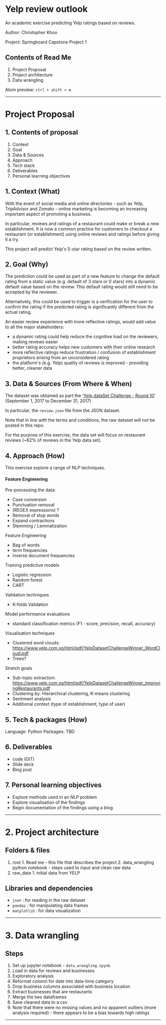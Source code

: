Yelp review outlook
===========================
An academic exercise predicting Yelp ratings based on reviews.

Author: Christopher Khoo

Project: Springboard Capstone Project 1

## Contents of Read Me
1. Project Proposal
2. Project architecture
3. Data wrangling

Atom preview: `ctrl + shift + m`

--------------
# Project Proposal

## 1. Contents of proposal
1. Context
2. Goal
3. Data & Sources
4. Approach
5. Tech stack
6. Deliverables
7. Personal learning objectives

## 1. Context (What)
With the event of social media and online directories - such as Yelp, TripAdvisor and Zomato - online marketing is becoming an increasing important aspect of promoting a business.

In particular, reviews and ratings of a restaurant could make or break a new establishment. It is now a common practice for customers to checkout a restaurant (or establishment) using online reviews and ratings before giving it a try.

This project will predict Yelp's 5-star rating based on the review written.

## 2. Goal (Why)
The prediction could be used as part of a new feature to change the default rating from a static value (e.g. default of 3 stars or 0 stars) into a dynamic default value based on the review. This default rating would still need to be accepted by the reviewer.

Alternatively, this could be used to trigger is a verification for the user to confirm the rating if the predicted rating is significantly different from the actual rating.  

An easier review experience with more reflective ratings, would add value to all the major stakeholders:
- a dynamic rating could help reduce the cognitive load on the reviewers, making reviews easier
- better rating accuracy helps new customers with their online research
- more reflective ratings  reduce frustration / confusion of establishment proprietors arising from an unconsidered rating
- the platform's (e.g. Yelp) quality of reviews is improved - providing better, cleaner data

## 3. Data & Sources (From Where & When)
The dataset was obtained as part the '[Yelp dataSet Challenge - Round 10](https://www.yelp.com.sg/dataset)' (September 1, 2017 to December 31, 2017)

In particular, the `review.json` file from the JSON dataset.

Note that in line with the terms and conditions, the raw dataset will not be posted in this repo.

For the purpose of this exercise, the data set will focus on restaurant reviews (~62% of reviews in the Yelp data set).

## 4. Approach (How)
This exercise explore a range of NLP techniques.

#### Feature Engineering
Pre-processing the data:
- Case conversion
- Punctuation removal
- (REGEX expressions) ?
- Removal of stop words
- Expand contractions
- Stemming / Lemmatization

Feature Engineering
- Bag of words
- term frequencies
- inverse document frequencies

Training predictive models
- Logistic regression
- Random forest
- CART

Validation techniques
- K-folds Validation

Model performance evaluations
- standard classification metrics (F1 - score, precision, recall, accuracy)

Visualisation techniques
- Clustered word clouds: https://www.yelp.com.sg/html/pdf/YelpDatasetChallengeWinner_WordCloud.pdf
- Trees?

Stretch goals
- Sub-topic extraction:
https://www.yelp.com.sg/html/pdf/YelpDatasetChallengeWinner_ImprovingRestaurants.pdf
- Clustering by: Hierarchical clustering, K-means clustering
- Sentiment analysis
- Additional context (type of establishment, type of user)

## 5. Tech & packages (How)
Language: Python
Packages: TBD

## 6. Deliverables
- code (GIT)
- Slide deck
- Blog post

## 7. Personal learning objectives
- Explore methods used in an NLP problem
- Explore visualisation of the findings
- Begin documentation of the findings using a blog

------

# 2. Project architecture

## Folders & files
  1. root
    1. Read me - this file that describes the project
    2. data_wrangling python notebook - steps used to input and clean raw data
  2. raw_data
    1. initial data from YELP

## Libraries and dependencies
- `json` : for reading in the raw dataset
- `pandas` : for manipulating data frames
- `matplotlib` : for data visualization

------

# 3. Data wrangling

## Steps
  1. Set up jupyter notebook - `data_wrangling.ipynb`
  2. Load in data for reviews and businesses
  3. Exploratory analysis
  4. Reformat column for date into data-time category
  5. Drop business columns associated with business location
  6. Extract businesses that are restaurants
  7. Merge the two dataframes
  8. Save cleaned data to a csv
  9. Note that there were no missing values and no apparent outliers (more analysis required) - there appears to be a bias towards high ratings 

--------
